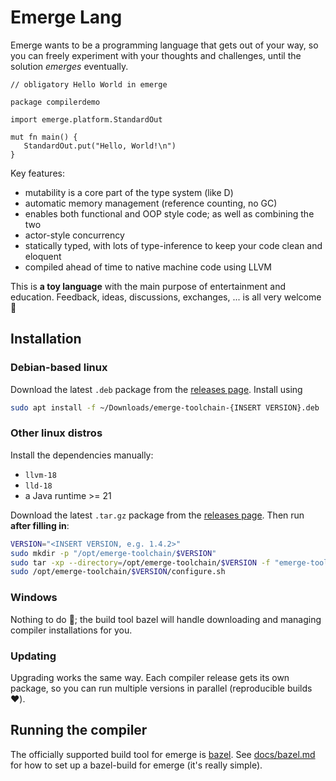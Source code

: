 # Emerge Lang

Emerge wants to be a programming language that gets out of your way, so you can freely experiment with your
thoughts and challenges, until the solution _emerges_ eventually.  

```
// obligatory Hello World in emerge
 
package compilerdemo

import emerge.platform.StandardOut

mut fn main() {
   StandardOut.put("Hello, World!\n")
}
```

Key features:

* mutability is a core part of the type system (like D)
* automatic memory management (reference counting, no GC)
* enables both functional and OOP style code; as well as combining the two
* actor-style concurrency 
* statically typed, with lots of type-inference to keep your code clean and eloquent
* compiled ahead of time to native machine code using LLVM

This is **a toy language** with the main purpose of entertainment and education.
Feedback, ideas, discussions, exchanges, ... is all very welcome 🙂

## Installation

### Debian-based linux

Download the latest `.deb` package from the [releases page][1].
Install using

```bash
sudo apt install -f ~/Downloads/emerge-toolchain-{INSERT VERSION}.deb
```

### Other linux distros

Install the dependencies manually:

* `llvm-18`
* `lld-18`
* a Java runtime >= 21

Download the latest `.tar.gz` package from the [releases page][1]. Then run **after filling in**:

```sh
VERSION="<INSERT VERSION, e.g. 1.4.2>"
sudo mkdir -p "/opt/emerge-toolchain/$VERSION"
sudo tar -xp --directory=/opt/emerge-toolchain/$VERSION -f "emerge-toolchain-$VERSION.tar.gz" 
sudo /opt/emerge-toolchain/$VERSION/configure.sh
```

### Windows

Nothing to do 🎉; the build tool bazel will handle downloading and managing compiler installations for you.

### Updating

Upgrading works the same way. Each compiler release gets its own package, so you can run multiple versions
in parallel (reproducible builds ❤️).

## Running the compiler

The officially supported build tool for emerge is [bazel](https://bazel.build). See [docs/bazel.md](docs/bazel.md)
for how to set up a bazel-build for emerge (it's really simple).

[1]: https://github.com/emerge-lang/compiler/releases